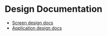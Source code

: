 # Design Documentation

- [Screen design docs](pages/design-pages/screen-design.md)
- [Application design docs](pages/design-pages/application-design.md)
